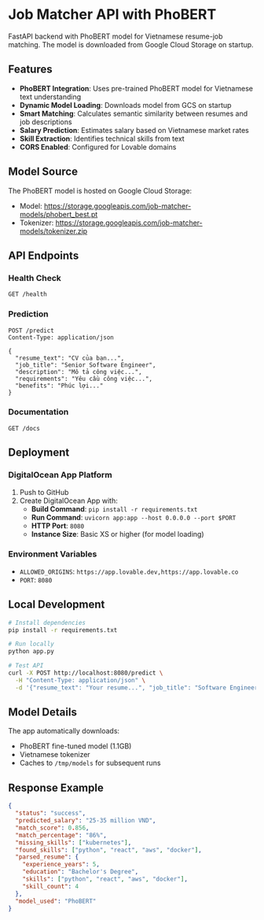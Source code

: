 # Job Matcher API with PhoBERT

FastAPI backend with PhoBERT model for Vietnamese resume-job matching. The model is downloaded from Google Cloud Storage on startup.

## Features

- **PhoBERT Integration**: Uses pre-trained PhoBERT model for Vietnamese text understanding
- **Dynamic Model Loading**: Downloads model from GCS on startup
- **Smart Matching**: Calculates semantic similarity between resumes and job descriptions
- **Salary Prediction**: Estimates salary based on Vietnamese market rates
- **Skill Extraction**: Identifies technical skills from text
- **CORS Enabled**: Configured for Lovable domains

## Model Source

The PhoBERT model is hosted on Google Cloud Storage:
- Model: https://storage.googleapis.com/job-matcher-models/phobert_best.pt
- Tokenizer: https://storage.googleapis.com/job-matcher-models/tokenizer.zip

## API Endpoints

### Health Check
```
GET /health
```

### Prediction
```
POST /predict
Content-Type: application/json

{
  "resume_text": "CV của bạn...",
  "job_title": "Senior Software Engineer",
  "description": "Mô tả công việc...",
  "requirements": "Yêu cầu công việc...",
  "benefits": "Phúc lợi..."
}
```

### Documentation
```
GET /docs
```

## Deployment

### DigitalOcean App Platform

1. Push to GitHub
2. Create DigitalOcean App with:
   - **Build Command**: `pip install -r requirements.txt`
   - **Run Command**: `uvicorn app:app --host 0.0.0.0 --port $PORT`
   - **HTTP Port**: `8080`
   - **Instance Size**: Basic XS or higher (for model loading)

### Environment Variables

- `ALLOWED_ORIGINS`: `https://app.lovable.dev,https://app.lovable.co`
- `PORT`: `8080`

## Local Development

```bash
# Install dependencies
pip install -r requirements.txt

# Run locally
python app.py

# Test API
curl -X POST http://localhost:8080/predict \
  -H "Content-Type: application/json" \
  -d '{"resume_text": "Your resume...", "job_title": "Software Engineer", "description": "Job desc..."}'
```

## Model Details

The app automatically downloads:
- PhoBERT fine-tuned model (1.1GB)
- Vietnamese tokenizer
- Caches to `/tmp/models` for subsequent runs

## Response Example

```json
{
  "status": "success",
  "predicted_salary": "25-35 million VND",
  "match_score": 0.856,
  "match_percentage": "86%",
  "missing_skills": ["kubernetes"],
  "found_skills": ["python", "react", "aws", "docker"],
  "parsed_resume": {
    "experience_years": 5,
    "education": "Bachelor's Degree",
    "skills": ["python", "react", "aws", "docker"],
    "skill_count": 4
  },
  "model_used": "PhoBERT"
}
```
